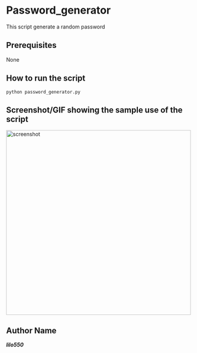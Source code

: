 # Password_generator

This script generate a random password

## Prerequisites

None

## How to run the script

    python password_generator.py

## Screenshot/GIF showing the sample use of the script

<img width="499" alt="screenshot" src="https://user-images.githubusercontent.com/92649530/138557429-aba58d64-fe29-4a1c-952c-428046de833e.png">

## Author Name
***lilo550***
